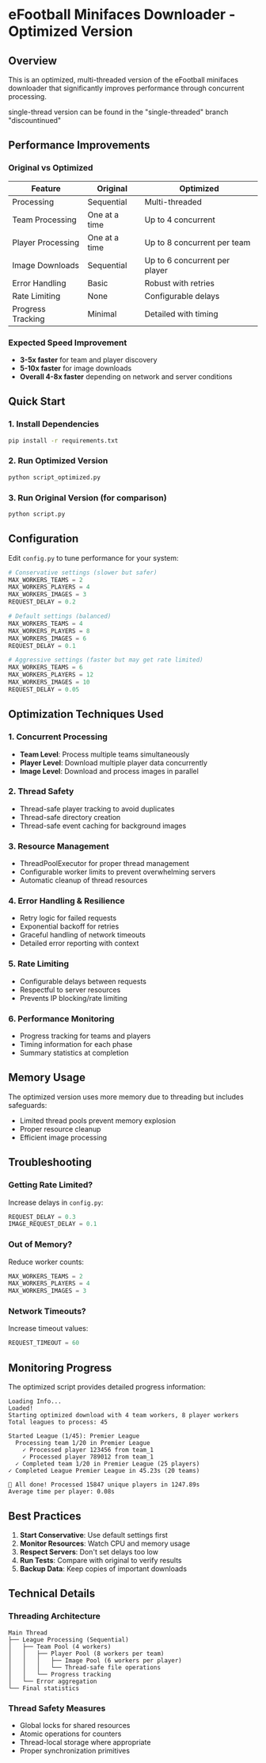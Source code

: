# eFootball Minifaces Downloader - Optimized Version

## Overview

This is an optimized, multi-threaded version of the eFootball minifaces downloader that significantly improves performance through concurrent processing.

single-thread version can be found in the "single-threaded" branch "discountinued"

## Performance Improvements

### Original vs Optimized

| Feature | Original | Optimized |
|---------|----------|-----------|
| Processing | Sequential | Multi-threaded |
| Team Processing | One at a time | Up to 4 concurrent |
| Player Processing | One at a time | Up to 8 concurrent per team |
| Image Downloads | Sequential | Up to 6 concurrent per player |
| Error Handling | Basic | Robust with retries |
| Rate Limiting | None | Configurable delays |
| Progress Tracking | Minimal | Detailed with timing |

### Expected Speed Improvement

- **3-5x faster** for team and player discovery
- **5-10x faster** for image downloads  
- **Overall 4-8x faster** depending on network and server conditions

## Quick Start

### 1. Install Dependencies
```bash
pip install -r requirements.txt
```

### 2. Run Optimized Version
```bash
python script_optimized.py
```

### 3. Run Original Version (for comparison)
```bash
python script.py
```

## Configuration

Edit `config.py` to tune performance for your system:

```python
# Conservative settings (slower but safer)
MAX_WORKERS_TEAMS = 2
MAX_WORKERS_PLAYERS = 4
MAX_WORKERS_IMAGES = 3
REQUEST_DELAY = 0.2

# Default settings (balanced)
MAX_WORKERS_TEAMS = 4
MAX_WORKERS_PLAYERS = 8
MAX_WORKERS_IMAGES = 6
REQUEST_DELAY = 0.1

# Aggressive settings (faster but may get rate limited)
MAX_WORKERS_TEAMS = 6
MAX_WORKERS_PLAYERS = 12
MAX_WORKERS_IMAGES = 10
REQUEST_DELAY = 0.05
```

## Optimization Techniques Used

### 1. Concurrent Processing
- **Team Level**: Process multiple teams simultaneously
- **Player Level**: Download multiple player data concurrently
- **Image Level**: Download and process images in parallel

### 2. Thread Safety
- Thread-safe player tracking to avoid duplicates
- Thread-safe directory creation
- Thread-safe event caching for background images

### 3. Resource Management
- ThreadPoolExecutor for proper thread management
- Configurable worker limits to prevent overwhelming servers
- Automatic cleanup of thread resources

### 4. Error Handling & Resilience
- Retry logic for failed requests
- Exponential backoff for retries
- Graceful handling of network timeouts
- Detailed error reporting with context

### 5. Rate Limiting
- Configurable delays between requests
- Respectful to server resources
- Prevents IP blocking/rate limiting

### 6. Performance Monitoring
- Progress tracking for teams and players
- Timing information for each phase
- Summary statistics at completion

## Memory Usage

The optimized version uses more memory due to threading but includes safeguards:
- Limited thread pools prevent memory explosion
- Proper resource cleanup
- Efficient image processing

## Troubleshooting

### Getting Rate Limited?
Increase delays in `config.py`:
```python
REQUEST_DELAY = 0.3
IMAGE_REQUEST_DELAY = 0.1
```

### Out of Memory?
Reduce worker counts:
```python
MAX_WORKERS_TEAMS = 2
MAX_WORKERS_PLAYERS = 4
MAX_WORKERS_IMAGES = 3
```

### Network Timeouts?
Increase timeout values:
```python
REQUEST_TIMEOUT = 60
```

## Monitoring Progress

The optimized script provides detailed progress information:
```
Loading Info...
Loaded!
Starting optimized download with 4 team workers, 8 player workers
Total leagues to process: 45

Started League (1/45): Premier League
  Processing team 1/20 in Premier League
    ✓ Processed player 123456 from team_1
    ✓ Processed player 789012 from team_1
  ✓ Completed team 1/20 in Premier League (25 players)
✓ Completed League Premier League in 45.23s (20 teams)

🎉 All done! Processed 15847 unique players in 1247.89s
Average time per player: 0.08s
```

## Best Practices

1. **Start Conservative**: Use default settings first
2. **Monitor Resources**: Watch CPU and memory usage
3. **Respect Servers**: Don't set delays too low
4. **Run Tests**: Compare with original to verify results
5. **Backup Data**: Keep copies of important downloads

## Technical Details

### Threading Architecture
```
Main Thread
├── League Processing (Sequential)
│   ├── Team Pool (4 workers)
│   │   ├── Player Pool (8 workers per team)
│   │   │   ├── Image Pool (6 workers per player)
│   │   │   └── Thread-safe file operations
│   │   └── Progress tracking
│   └── Error aggregation
└── Final statistics
```

### Thread Safety Measures
- Global locks for shared resources
- Atomic operations for counters
- Thread-local storage where appropriate
- Proper synchronization primitives
